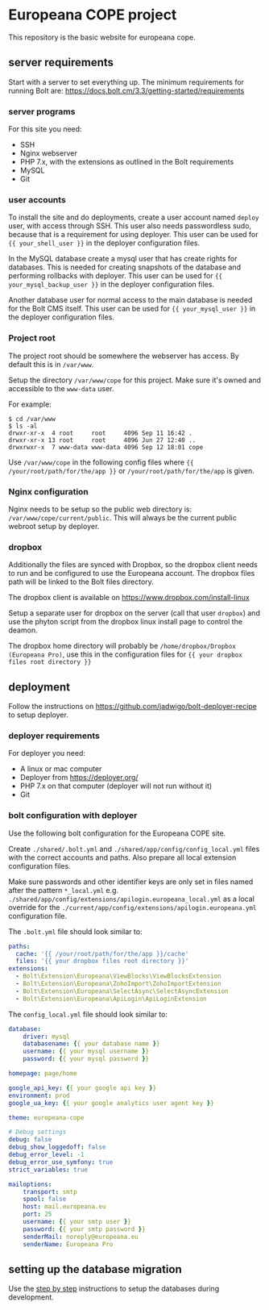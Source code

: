# Europeana COPE project

This repository is the basic website for europeana cope.

## server requirements

Start with a server to set everything up. The minimum requirements for running Bolt are: https://docs.bolt.cm/3.3/getting-started/requirements

### server programs

For this site you need:
- SSH
- Nginx webserver
- PHP 7.x, with the extensions as outlined in the Bolt requirements
- MySQL
- Git

### user accounts

To install the site and do deployments, create a user account named `deploy` user, with access through SSH. This user also needs passwordless sudo, because that is a requirement for using deployer. This user can be used for `{{ your_shell_user }}` in the deployer configuration files.

In the MySQL database create a mysql user that has create rights for databases. This is needed for creating snapshots of the database and performing rollbacks with deployer. This user can be used for `{{ your_mysql_backup_user }}` in the deployer configuration files.

Another database user for normal access to the main database is needed for the Bolt CMS itself. This user can be used for `{{ your_mysql_user }}` in the deployer configuration files.

### Project root

The project root should be somewhere the webserver has access. By default this is in `/var/www`. 

Setup the directory `/var/www/cope` for this project. Make sure it's owned and accessible to the `www-data` user. 

For example:
```
$ cd /var/www
$ ls -al
drwxr-xr-x  4 root     root     4096 Sep 11 16:42 .
drwxr-xr-x 13 root     root     4096 Jun 27 12:40 ..
drwxrwxr-x  7 www-data www-data 4096 Sep 12 18:01 cope
```

Use `/var/www/cope` in the following config files where `{{ /your/root/path/for/the/app }}` or `/your/root/path/for/the/app` is given.

### Nginx configuration

Nginx needs to be setup so the public web directory is: `/var/www/cope/current/public`. This will always be the current public webroot setup by deployer.

### dropbox

Additionally the files are synced with Dropbox, so the dropbox client needs to run and be configured to use the Europeana account. The dropbox files path will be linked to the Bolt files directory.

The dropbox client is available on https://www.dropbox.com/install-linux

Setup a separate user for dropbox on the server (call that user `dropbox`) and use the phyton script from the dropbox linux install page to control the deamon.

The dropbox home directory will probably be `/home/dropbox/Dropbox (Europeana Pro)`, use this in the configuration files for `{{ your dropbox files root directory }}`

## deployment

Follow the instructions on https://github.com/jadwigo/bolt-deployer-recipe to setup deployer.

### deployer requirements

For deployer you need:
- A linux or mac computer
- Deployer from https://deployer.org/ 
- PHP 7.x on that computer (deployer will not run without it)
- Git

### bolt configuration with deployer

Use the following bolt configuration for the Europeana COPE site.

Create `./shared/.bolt.yml` and `./shared/app/config/config_local.yml` files with the correct accounts and paths. Also prepare all local extension configuration files.

Make sure passwords and other identifier keys are only set in files named after the pattern `*_local.yml` e.g. `./shared/app/config/extensions/apilogin.europeana_local.yml` as a local override for the `./current/app/config/extensions/apilogin.europeana.yml` configuration file.

The `.bolt.yml` file should look similar to:
```yml
paths:
  cache: '{{ /your/root/path/for/the/app }}/cache'
  files: '{{ your dropbox files root directory }}'
extensions:
  - Bolt\Extension\Europeana\ViewBlocks\ViewBlocksExtension
  - Bolt\Extension\Europeana\ZohoImport\ZohoImportExtension
  - Bolt\Extension\Europeana\SelectAsync\SelectAsyncExtension
  - Bolt\Extension\Europeana\ApiLogin\ApiLoginExtension
```

The `config_local.yml` file should look similar to:
```yml
database:
    driver: mysql
    databasename: {{ your database name }}
    username: {{ your mysql username }}
    password: {{ your mysql password }}

homepage: page/home

google_api_key: {{ your google api key }}
environment: prod
google_ua_key: {{ your google analytics user agent key }}

theme: europeana-cope

# Debug settings
debug: false
debug_show_loggedoff: false
debug_error_level: -1
debug_error_use_symfony: true
strict_variables: true

mailoptions:
    transport: smtp
    spool: false
    host: mail.europeana.eu
    port: 25
    username: {{ your smtp user }}
    password: {{ your smtp password }}
    senderMail: noreply@europeana.eu
    senderName: Europeana Pro
```

## setting up the database migration

Use the <a href="https://github.com/europeana/EuropeanaCopeBolt/blob/master/tools/migration/step-by-step.md">step by step</a> instructions to setup the databases during development.
